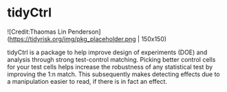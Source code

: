 # tidyCtrl

![Credit:Thaomas Lin Penderson](https://tidyrisk.org/img/pkg_placeholder.png | 150x150)

tidyCtrl is a package to help improve design of experiments (DOE) and analysis through strong test-control matching.  Picking better control cells for your test cells helps increase the robustness of any statistical test by improving the 1:n match.  This subsequently makes detecting effects due to a manipulation easier to read, if there is in fact an effect.

